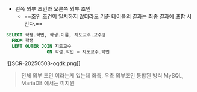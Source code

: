 - 왼쪽 외부 조인과 오른쪽 외부 조인
	- ==조인 조건이 일치하지 않더라도 기준 테이블의 결과는 최종 결과에 포함 시킨다.==
```sql
SELECT 학생.학번, 학생.이름, 지도교수.교수명
  FROM 학생
  LEFT OUTER JOIN 지도교수
			   ON 학생.학번 = 지도교수.학번
```
![[SCR-20250503-oqdk.png]]
> 전체 외부 조인 이라는게 있는데 좌측, 우측 외부조인 통합된 방식
> MySQL, MariaDB 에서는 미지원